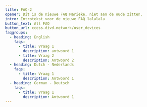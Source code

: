 ```yaml
---
title: FAQ-2
opener: Dit is de nieuwe FAQ Marieke, niet aan de oude zitten.
intro: Introtekst voor de nieuwe FAQ lalalala
button_text: All FAQ
button_url: ccess.divd.network/user_devices
faqgroups:
  - heading: English
    faqs:
      - title: Vraag 1
        description: antwoord 1
      - title: Vraag 2
        description: Antwoord 2
  - heading: Dutch - Nederlands
    faqs:
      - title: Vraag 1
        description: Antwoord 1
  - heading: German - Deutsch
    faqs:
      - title: Vraag 1
        description: Antwoord 1
---
```


